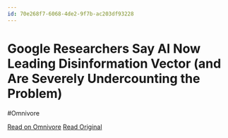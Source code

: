 ```yaml
---
id: 70e268f7-6068-4de2-9f7b-ac203df93228
---
```


# Google Researchers Say AI Now Leading Disinformation Vector (and Are Severely Undercounting the Problem)
#Omnivore

[Read on Omnivore](https://omnivore.app/me/google-researchers-say-ai-now-leading-disinformation-vector-and--18fdbf66b4c)
[Read Original](https://archive.ph/OA7Jb)

